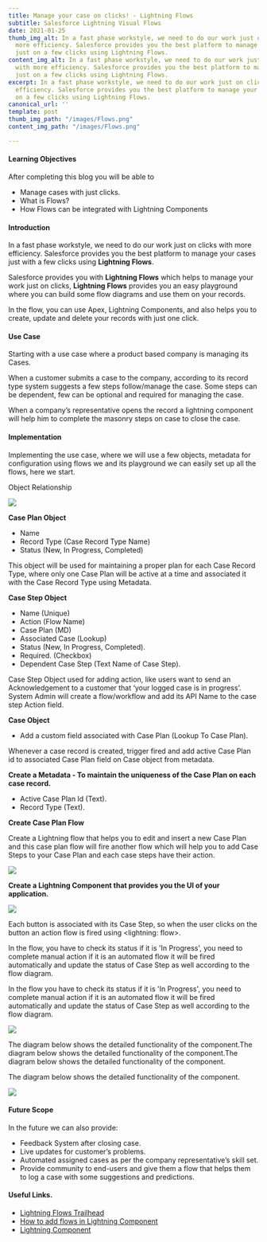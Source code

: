 ```yaml
---
title: Manage your case on clicks! - Lightning Flows
subtitle: Salesforce Lightning Visual Flows
date: 2021-01-25
thumb_img_alt: In a fast phase workstyle, we need to do our work just on clicks with
  more efficiency. Salesforce provides you the best platform to manage your cases
  just on a few clicks using Lightning Flows.
content_img_alt: In a fast phase workstyle, we need to do our work just on clicks
  with more efficiency. Salesforce provides you the best platform to manage your cases
  just on a few clicks using Lightning Flows.
excerpt: In a fast phase workstyle, we need to do our work just on clicks with more
  efficiency. Salesforce provides you the best platform to manage your cases just
  on a few clicks using Lightning Flows.
canonical_url: ''
template: post
thumb_img_path: "/images/Flows.png"
content_img_path: "/images/Flows.png"

---
```

#### **Learning Objectives**

After completing this blog you will be able to

* Manage cases with just clicks.
* What is Flows?
* How Flows can be integrated with Lightning Components

#### **Introduction**

In a fast phase workstyle, we need to do our work just on clicks with more efficiency. Salesforce provides you the best platform to manage your cases just with a few clicks using **Lightning Flows**.

Salesforce provides you with **Lightning Flows** which helps to manage your work just on clicks, **Lightning Flows** provides you an easy playground where you can build some flow diagrams and use them on your records.

In the flow, you can use Apex, Lightning Components, and also helps you to create, update and delete your records with just one click.

#### **Use Case**

Starting with a use case where a product based company is managing its Cases.

When a customer submits a case to the company, according to its record type system suggests a few steps follow/manage the case. Some steps can be dependent, few can be optional and required for managing the case.

When a company’s representative opens the record a lightning component will help him to complete the masonry steps on case to close the case.

#### **Implementation**

Implementing the use case, where we will use a few objects, metadata for configuration using flows we and its playground we can easily set up all the flows, here we start.

Object Relationship

![](/images/object-flow-diagram.jpeg)

**Case Plan Object**

* Name
* Record Type (Case Record Type Name)
* Status (New, In Progress, Completed)

This object will be used for maintaining a proper plan for each Case Record Type, where only one Case Plan will be active at a time and associated it with the Case Record Type using Metadata.

**Case Step Object**

* Name (Unique)
* Action (Flow Name)
* Case Plan (MD)
* Associated Case (Lookup)
* Status (New, In Progress, Completed).
* Required. (Checkbox)
* Dependent Case Step (Text Name of Case Step).

Case Step Object used for adding action, like users want to send an Acknowledgement to a customer that ‘your logged case is in progress’. System Admin will create a flow/workflow and add its API Name to the case step Action field.

**Case Object**

* Add a custom field associated with Case Plan (Lookup To Case Plan).

Whenever a case record is created, trigger fired and add active Case Plan id to associated Case Plan field on Case object from metadata.

**Create a Metadata - To maintain the uniqueness of the Case Plan on each case record.**

* Active Case Plan Id (Text).
* Record Type (Text).

**Create Case Plan Flow**

Create a Lightning flow that helps you to edit and insert a new Case Plan and this case plan flow will fire another flow which will help you to add Case Steps to your Case Plan and each case steps have their action.

**![](/images/create-case-plan.png)**

**Create a Lightning Component that provides you the UI of your application.**

![](/images/lc.png)

Each button is associated with its Case Step, so when the user clicks on the button an action flow is fired using <lightning: flow>.

In the flow, you have to check its status if it is 'In Progress', you need to complete manual action if it is an automated flow it will be fired automatically and update the status of Case Step as well according to the flow diagram.

In the flow you have to check its status if it is 'In Progress', you need to complete manual action if it is an automated flow it will be fired automatically and update the status of Case Step as well according to the flow diagram.

![](/images/managing-case-steps.png)

The diagram below shows the detailed functionality of the component.The diagram below shows the detailed functionality of the component.The diagram below shows the detailed functionality of the component.

The diagram below shows the detailed functionality of the component.

![](/images/product-case-management-final.png)

#### **Future Scope**

In the future we can also provide:

* Feedback System after closing case.
* Live updates for customer’s problems.
* Automated assigned cases as per the company representative’s skill set.
* Provide community to end-users and give them a flow that helps them to log a case with some suggestions and predictions.

#### **Useful Links.**

* [Lightning Flows Trailhead](https://trailhead.salesforce.com/en/content/learn/modules/business_process_automation)
* [How to add flows in Lightning Component](https://developer.salesforce.com/docs/component-library/bundle/lightning:flow/example)
* [Lightning Component](https://developer.salesforce.com/docs/atlas.en-us.lightning.meta/lightning/intro_framework.htm)
